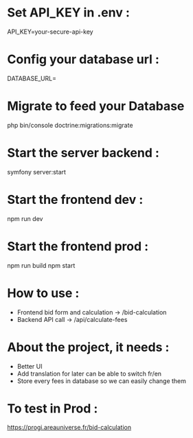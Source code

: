 # Set API_KEY in .env :
API_KEY=your-secure-api-key

# Config your database url :
DATABASE_URL=

# Migrate to feed your Database
php bin/console doctrine:migrations:migrate

# Start the server backend :
symfony server:start

# Start the frontend dev :
npm run dev

# Start the frontend prod :
npm run build
npm start

# How to use :
- Frontend bid form and calculation -> /bid-calculation
- Backend API call -> /api/calculate-fees

# About the project, it needs :
- Better UI
- Add translation for later can be able to switch fr/en
- Store every fees in database so we can easily change them

# To test in Prod :
https://progi.areauniverse.fr/bid-calculation
